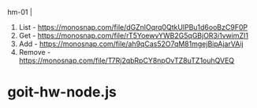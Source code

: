 hm-01 |
1. List - https://monosnap.com/file/dGZnlOqrq0QtkUlPBu1d6ooBzC9F0P
2. Get - https://monosnap.com/file/rT5YoewvYWB2G5qGBjOR3i1vwimZI1
3. Add - https://monosnap.com/file/ah9qCas52O7qM81mgejBipAjarVAij
4. Remove - https://monosnap.com/file/T7Rj2qbRpCY8npOvTZ8uTZ1ouhQVEQ

# goit-hw-node.js
